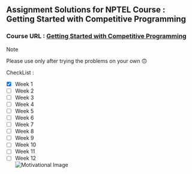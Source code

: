 ##  Assignment Solutions for NPTEL Course : Getting Started with Competitive Programming  
### Course URL : [Getting Started with Competitive Programming](https://onlinecourses.nptel.ac.in/noc23_cs103/course)  
> [!NOTE]
>  Please use only after trying the problems on your own :upside_down_face:  

CheckList :  
- [x] Week 1  
- [ ] Week 2  
- [ ] Week 3  
- [ ] Week 4  
- [ ] Week 5  
- [ ] Week 6  
- [ ] Week 7  
- [ ] Week 8  
- [ ] Week 9  
- [ ] Week 10  
- [ ] Week 11  
- [ ] Week 12  
![Motivational Image](https://knowledge.insead.edu/sites/knowledge/files/styles/1280x500/public/images/2018/12/imageedit_2_5466699678.jpg?itok=jsm87IAE)